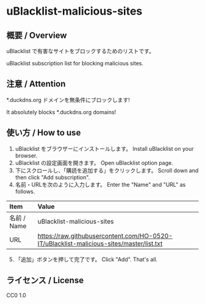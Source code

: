 # uBlacklist-malicious-sites

## 概要 / Overview
uBlacklist で有害なサイトをブロックするためのリストです。

uBlacklist subscription list for blocking malicious sites.

## 注意 / Attention
*.duckdns.org ドメインを無条件にブロックします!

It absolutely blocks *.duckdns.org domains!

## 使い方 / How to use
1. uBlacklist をブラウザーにインストールします。 Install uBlacklist on your browser.
2. uBlacklist の設定画面を開きます。 Open uBlacklist option page.
3. 下にスクロールし、「購読を追加する」をクリックします。 Scroll down and then click "Add subscription".
4. 名前・URLを次のように入力します。 Enter the "Name" and "URL" as follows.

|Item       |Value|
|:----------|:---|
|名前 / Name|uBlacklist-malicious-sites|
|URL        |https://raw.githubusercontent.com/HO-0520-IT/uBlacklist-malicious-sites/master/list.txt|

5. 「追加」ボタンを押して完了です。 Click "Add". That's all.

## ライセンス / License
CC0 1.0
